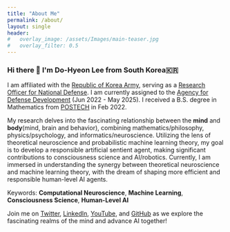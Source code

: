 ```yaml
---
title: "About Me"
permalink: /about/
layout: single
header:
#   overlay_image: /assets/Images/main-teaser.jpg
#   overlay_filter: 0.5
---
```


### Hi there 👋 I'm Do-Hyeon Lee from South Korea🇰🇷

I am affiliated with the <span >[Republic of Korea Army](https://www.army.mil.kr/sites/army/index.do)<span>, serving as a <span >[Research Officer for National Defense](https://www.rond.or.kr/CmsHome/MainDefault.aspx)<span>. I am currently assigned to the <span >[Agency for Defense Development](https://www.add.re.kr/eps)<span> (Jun 2022 - May 2025). I received a B.S. degree in Mathematics from <span >[POSTECH](https://www.postech.ac.kr/eng/)<span> in Feb 2022.

My research delves into the fascinating relationship between the **mind** and **body**(mind, brain and behavior), combining mathematics/philosophy, physics/psychology, and informatics/neuroscience. Utilizing the lens of theoretical neuroscience and probabilistic machine learning theory, my goal is to develop a responsible artificial sentient agent, making significant contributions to consciousness science and AI/robotics. Currently, I am immersed in understanding the synergy between theoretical neuroscience and machine learning theory, with the dream of shaping more efficient and responsible human-level AI agents.

Keywords: **Computational Neuroscience**, **Machine Learning**, **Consciousness Science**, **Human-Level AI**

Join me on [Twitter](https://twitter.com/Lead_The_World_), [LinkedIn](https://www.linkedin.com/in/dohyeon-lee-4793a6244), [YouTube](https://www.youtube.com/@leadh99), and [GitHub](https://github.com/Lee-DoHyeon) as we explore the fascinating realms of the mind and advance AI together!
